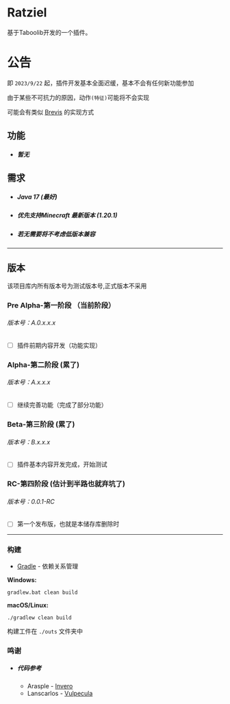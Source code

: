 # Ratziel

基于Taboolib开发的一个插件。

# 公告

即 `2023/9/22` 起，插件开发基本全面迟缓，基本不会有任何新功能参加

由于某些不可抗力的原因，动作`(特征)`可能将不会实现

可能会有类似 [Brevis](https://brevis.trixey.cc/) 的实现方式

## 功能

- <h5>暂无</h5>

## 需求

- <h5>Java 17 (最好)</h5>

- <h5>优先支持Minecraft 最新版本 (1.20.1)</h5>

- <h5>若无需要将不考虑低版本兼容</h5>

***

## 版本

该项目库内所有版本号为测试版本号,正式版本不采用

### Pre Alpha-第一阶段 （当前阶段）

<h6>版本号：A.0.x.x.x</h6>

- [ ] 插件前期内容开发（功能实现）

### Alpha-第二阶段 (累了)

<h6>版本号：A.x.x.x</h6>

- [ ] 继续完善功能（完成了部分功能）

### Beta-第三阶段 (累了)

<h6>版本号：B.x.x.x</h6>

- [ ] 插件基本内容开发完成，开始测试

### RC-第四阶段 (估计到半路也就弃坑了)

<h6>版本号：0.0.1-RC</h6>

- [ ] 第一个发布版，也就是本储存库删除时

***

### 构建

* [Gradle](https://gradle.org/) - 依赖关系管理

**Windows:**

    gradlew.bat clean build

**macOS/Linux:**

    ./gradlew clean build

构建工件在 `./outs` 文件夹中

### 鸣谢

- ##### 代码参考
  
  - Arasple - [Invero](https://legacy.invero.fining.io/)
  - Lanscarlos - [Vulpecula](https://github.com/Lanscarlos/Vulpecula/)
